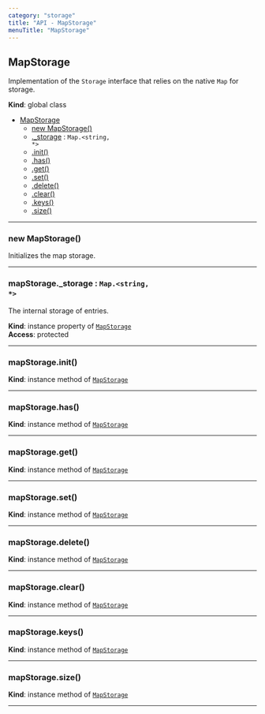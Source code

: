 ```yaml
---
category: "storage"
title: "API - MapStorage"
menuTitle: "MapStorage"
---
```


## MapStorage&nbsp;<a name="MapStorage" href="https://github.com/seznam/ima/tree/17.3.0/storage/MapStorage.js#L15" target="_blank"><span class="icon"><i class="fas fa-external-link-alt fa-xs"></i></span></a>
Implementation of the <code>Storage</code> interface that relies on the
native <code>Map</code> for storage.

**Kind**: global class  

* [MapStorage](#MapStorage)
    * [new MapStorage()](#new_MapStorage_new)
    * [._storage](#MapStorage+_storage) : <code>Map.&lt;string, \*&gt;</code>
    * [.init()](#MapStorage+init)
    * [.has()](#MapStorage+has)
    * [.get()](#MapStorage+get)
    * [.set()](#MapStorage+set)
    * [.delete()](#MapStorage+delete)
    * [.clear()](#MapStorage+clear)
    * [.keys()](#MapStorage+keys)
    * [.size()](#MapStorage+size)


* * *

### new MapStorage()&nbsp;<a name="new_MapStorage_new"></a>
Initializes the map storage.


* * *

### mapStorage.\_storage : <code>Map.&lt;string, \*&gt;</code>&nbsp;<a name="MapStorage+_storage" href="https://github.com/seznam/ima/tree/17.3.0/storage/MapStorage.js#L24" target="_blank"><span class="icon"><i class="fas fa-external-link-alt fa-xs"></i></span></a>
The internal storage of entries.

**Kind**: instance property of [<code>MapStorage</code>](#MapStorage)  
**Access**: protected  

* * *

### mapStorage.init()&nbsp;<a name="MapStorage+init" href="https://github.com/seznam/ima/tree/17.3.0/storage/MapStorage.js#L30" target="_blank"><span class="icon"><i class="fas fa-external-link-alt fa-xs"></i></span></a>
**Kind**: instance method of [<code>MapStorage</code>](#MapStorage)  

* * *

### mapStorage.has()&nbsp;<a name="MapStorage+has" href="https://github.com/seznam/ima/tree/17.3.0/storage/MapStorage.js#L37" target="_blank"><span class="icon"><i class="fas fa-external-link-alt fa-xs"></i></span></a>
**Kind**: instance method of [<code>MapStorage</code>](#MapStorage)  

* * *

### mapStorage.get()&nbsp;<a name="MapStorage+get" href="https://github.com/seznam/ima/tree/17.3.0/storage/MapStorage.js#L44" target="_blank"><span class="icon"><i class="fas fa-external-link-alt fa-xs"></i></span></a>
**Kind**: instance method of [<code>MapStorage</code>](#MapStorage)  

* * *

### mapStorage.set()&nbsp;<a name="MapStorage+set" href="https://github.com/seznam/ima/tree/17.3.0/storage/MapStorage.js#L51" target="_blank"><span class="icon"><i class="fas fa-external-link-alt fa-xs"></i></span></a>
**Kind**: instance method of [<code>MapStorage</code>](#MapStorage)  

* * *

### mapStorage.delete()&nbsp;<a name="MapStorage+delete" href="https://github.com/seznam/ima/tree/17.3.0/storage/MapStorage.js#L59" target="_blank"><span class="icon"><i class="fas fa-external-link-alt fa-xs"></i></span></a>
**Kind**: instance method of [<code>MapStorage</code>](#MapStorage)  

* * *

### mapStorage.clear()&nbsp;<a name="MapStorage+clear" href="https://github.com/seznam/ima/tree/17.3.0/storage/MapStorage.js#L67" target="_blank"><span class="icon"><i class="fas fa-external-link-alt fa-xs"></i></span></a>
**Kind**: instance method of [<code>MapStorage</code>](#MapStorage)  

* * *

### mapStorage.keys()&nbsp;<a name="MapStorage+keys" href="https://github.com/seznam/ima/tree/17.3.0/storage/MapStorage.js#L75" target="_blank"><span class="icon"><i class="fas fa-external-link-alt fa-xs"></i></span></a>
**Kind**: instance method of [<code>MapStorage</code>](#MapStorage)  

* * *

### mapStorage.size()&nbsp;<a name="MapStorage+size" href="https://github.com/seznam/ima/tree/17.3.0/storage/MapStorage.js#L82" target="_blank"><span class="icon"><i class="fas fa-external-link-alt fa-xs"></i></span></a>
**Kind**: instance method of [<code>MapStorage</code>](#MapStorage)  

* * *

